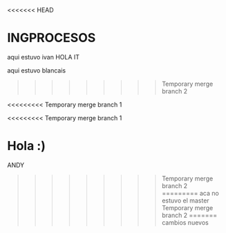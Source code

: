 <<<<<<< HEAD
# INGPROCESOS
aqui estuvo ivan 
HOLA IT

aqui estuvo blancais
>>>>>>>>> Temporary merge branch 2








<<<<<<<<< Temporary merge branch 1

<<<<<<<<< Temporary merge branch 1
























Hola :)
=========
ANDY
>>>>>>>>> Temporary merge branch 2
=========
aca no estuvo el master
>>>>>>>>> Temporary merge branch 2
=======
cambios nuevos 
